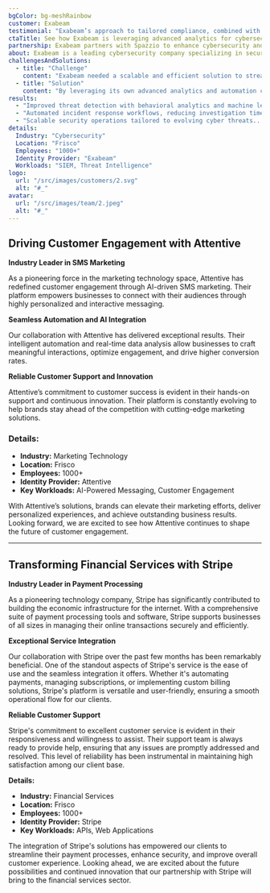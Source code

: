 ```yaml
---
bgColor: bg-meshRainbow
customer: Exabeam
testimonial: "Exabeam’s approach to tailored compliance, combined with how they’ve integrated security intelligence and automation into a seamless platform, has been incredibly valuable."
ctaTitle: See how Exabeam is leveraging advanced analytics for cybersecurity innovation
partnership: Exabeam partners with Spazzio to enhance cybersecurity and threat detection.
about: Exabeam is a leading cybersecurity company specializing in security information and event management (SIEM) solutions. Their platform helps organizations detect, investigate, and respond to security threats with advanced analytics and automation.
challengesAndSolutions:
  - title: "Challenge"
    content: "Exabeam needed a scalable and efficient solution to streamline its security operations, enhance threat detection, and improve incident response times."
  - title: "Solution"
    content: "By leveraging its own advanced analytics and automation capabilities, Exabeam implemented a comprehensive SIEM platform that enhances security visibility, accelerates investigations, and reduces manual workload."
results:
  - "Improved threat detection with behavioral analytics and machine learning..."
  - "Automated incident response workflows, reducing investigation time..."
  - "Scalable security operations tailored to evolving cyber threats..."
details:
  Industry: "Cybersecurity"
  Location: "Frisco"
  Employees: "1000+"
  Identity Provider: "Exabeam"
  Workloads: "SIEM, Threat Intelligence"
logo:
  url: "/src/images/customers/2.svg"
  alt: "#_"
avatar:
  url: "/src/images/team/2.jpeg"
  alt: "#_"
---
```


## Driving Customer Engagement with Attentive

**Industry Leader in SMS Marketing**

As a pioneering force in the marketing technology space, Attentive has redefined customer engagement through AI-driven SMS marketing. Their platform empowers businesses to connect with their audiences through highly personalized and interactive messaging.

**Seamless Automation and AI Integration**

Our collaboration with Attentive has delivered exceptional results. Their intelligent automation and real-time data analysis allow businesses to craft meaningful interactions, optimize engagement, and drive higher conversion rates.

**Reliable Customer Support and Innovation**

Attentive’s commitment to customer success is evident in their hands-on support and continuous innovation. Their platform is constantly evolving to help brands stay ahead of the competition with cutting-edge marketing solutions.

### **Details:**

- **Industry:** Marketing Technology
- **Location:** Frisco
- **Employees:** 1000+
- **Identity Provider:** Attentive
- **Key Workloads:** AI-Powered Messaging, Customer Engagement

With Attentive’s solutions, brands can elevate their marketing efforts, deliver personalized experiences, and achieve outstanding business results. Looking forward, we are excited to see how Attentive continues to shape the future of customer engagement.

---



## Transforming Financial Services with Stripe

**Industry Leader in Payment Processing**

As a pioneering technology company, Stripe has significantly contributed to building the economic infrastructure for the internet. With a comprehensive suite of payment processing tools and software, Stripe supports businesses of all sizes in managing their online transactions securely and efficiently.

**Exceptional Service Integration**

Our collaboration with Stripe over the past few months has been remarkably beneficial. One of the standout aspects of Stripe's service is the ease of use and the seamless integration it offers. Whether it's automating payments, managing subscriptions, or implementing custom billing solutions, Stripe's platform is versatile and user-friendly, ensuring a smooth operational flow for our clients.

**Reliable Customer Support**

Stripe's commitment to excellent customer service is evident in their responsiveness and willingness to assist. Their support team is always ready to provide help, ensuring that any issues are promptly addressed and resolved. This level of reliability has been instrumental in maintaining high satisfaction among our client base.

**Details:**

- **Industry:** Financial Services
- **Location:** Frisco
- **Employees:** 1000+
- **Identity Provider:** Stripe
- **Key Workloads:** APIs, Web Applications

The integration of Stripe's solutions has empowered our clients to streamline their payment processes, enhance security, and improve overall customer experience. Looking ahead, we are excited about the future possibilities and continued innovation that our partnership with Stripe will bring to the financial services sector.
